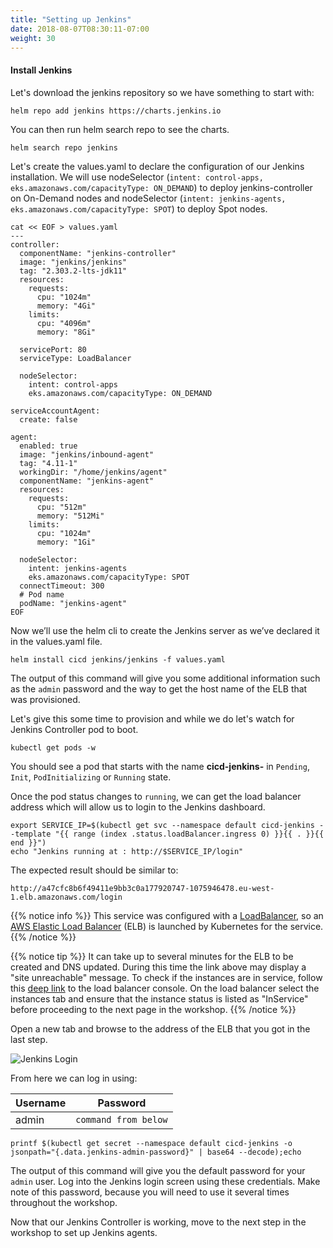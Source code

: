 ```yaml
---
title: "Setting up Jenkins"
date: 2018-08-07T08:30:11-07:00
weight: 30
---
```


#### Install Jenkins

Let's download the jenkins repository so we have something to start with:

```
helm repo add jenkins https://charts.jenkins.io
```

You can then run helm search repo to see the charts.

```
helm search repo jenkins
```

Let's create the values.yaml to declare the configuration of our Jenkins installation. We will use nodeSelector (`intent: control-apps, eks.amazonaws.com/capacityType: ON_DEMAND`) to deploy jenkins-controller on On-Demand nodes and nodeSelector (`intent: jenkins-agents, eks.amazonaws.com/capacityType: SPOT`) to deploy Spot nodes. 

```
cat << EOF > values.yaml
---
controller:
  componentName: "jenkins-controller"
  image: "jenkins/jenkins"
  tag: "2.303.2-lts-jdk11"
  resources:
    requests:
      cpu: "1024m"
      memory: "4Gi"
    limits:
      cpu: "4096m"
      memory: "8Gi"

  servicePort: 80
  serviceType: LoadBalancer

  nodeSelector:
    intent: control-apps
    eks.amazonaws.com/capacityType: ON_DEMAND

serviceAccountAgent:
  create: false

agent:
  enabled: true
  image: "jenkins/inbound-agent"
  tag: "4.11-1"
  workingDir: "/home/jenkins/agent"
  componentName: "jenkins-agent"
  resources:
    requests:
      cpu: "512m"
      memory: "512Mi"
    limits:
      cpu: "1024m"
      memory: "1Gi"

  nodeSelector:
    intent: jenkins-agents
    eks.amazonaws.com/capacityType: SPOT
  connectTimeout: 300
  # Pod name
  podName: "jenkins-agent"
EOF

```

Now we’ll use the helm cli to create the Jenkins server as we’ve declared it in the values.yaml file.

```
helm install cicd jenkins/jenkins -f values.yaml
```


The output of this command will give you some additional information such as the
`admin` password and the way to get the host name of the ELB that was
provisioned.

Let's give this some time to provision and while we do let's watch for Jenkins Controller pod
to boot.

```
kubectl get pods -w
```

You should see a pod that starts with the name **cicd-jenkins-** in `Pending`, `Init`, `PodInitializing` or `Running` state.

Once the pod status changes to `running`, we can get the load balancer address which will allow us to login to the Jenkins dashboard.

```
export SERVICE_IP=$(kubectl get svc --namespace default cicd-jenkins --template "{{ range (index .status.loadBalancer.ingress 0) }}{{ . }}{{ end }}")
echo "Jenkins running at : http://$SERVICE_IP/login"
```

The expected result should be similar to:
```
http://a47cfc8b6f49411e9bb3c0a177920747-1075946478.eu-west-1.elb.amazonaws.com/login
```

{{% notice info %}}
This service was configured with a [LoadBalancer](https://kubernetes.io/docs/tasks/access-application-cluster/create-external-load-balancer/), so an [AWS Elastic Load Balancer](https://aws.amazon.com/elasticloadbalancing/) (ELB) is launched by Kubernetes for the service.
{{% /notice %}}

{{% notice tip %}}
It can take up to several minutes for the ELB to be created and DNS updated. During this time the link above may display a "site unreachable" message. To check if the instances are in service, follow this [deep link](https://console.aws.amazon.com/ec2/v2/home?#LoadBalancers:tag:kubernetes.io/service-name=default/cicd-jenkins;sort=loadBalancerName) to the load balancer console. On the load balancer select the instances tab and ensure that the instance status is listed as "InService" before proceeding to the next page in the workshop. 
{{% /notice %}}


Open a new tab and browse to the address of the ELB that you got in the last step.

![Jenkins Login](/images/jenkinslogin.png)

From here we can log in using:

| Username | Password             |
|----------|----------------------|
| admin    | `command from below` |


```
printf $(kubectl get secret --namespace default cicd-jenkins -o jsonpath="{.data.jenkins-admin-password}" | base64 --decode);echo
```

The output of this command will give you the default password for your `admin`
user. Log into the Jenkins login screen using these credentials. Make note of this password, because you will need to use it several times throughout the workshop.

Now that our Jenkins Controller is working, move to the next step in the workshop to set up Jenkins agents.
